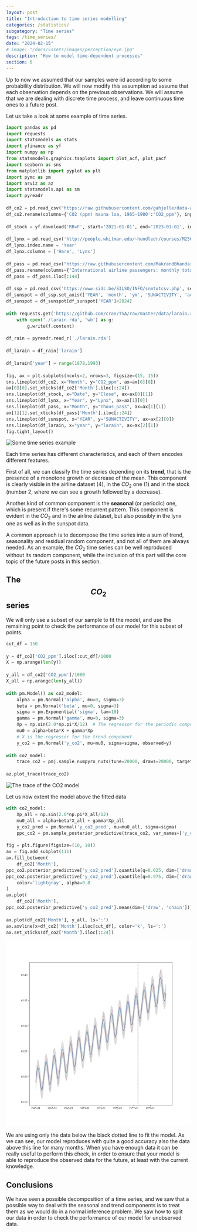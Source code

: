 ```yaml
---
layout: post
title: "Introduction to time series modelling"
categories: /statistics/
subgategory: "Time series"
tags: /time_series/
date: "2024-02-15"
# image: "/docs/5ssets/images/perception/eye.jpg"
description: "How to model time-dependent processes"
section: 0
---
```


Up to now we assumed that our samples were iid according to some
probability distribution. We will now modify this assumption
ad assume that each observation depends on the previous
observations.
We will assume that we are dealing with discrete time process,
and leave continuous time ones to a future post.

Let us take a look at some example of time series.

```python
import pandas as pd
import requests
import statsmodels as stats
import yfinance as yf
import numpy as np
from statsmodels.graphics.tsaplots import plot_acf, plot_pacf
import seaborn as sns
from matplotlib import pyplot as plt
import pymc as pm
import arviz as az
import statsmodels.api as sm
import pyreadr

df_co2 = pd.read_csv("https://raw.githubusercontent.com/gahjelle/data-analysis-with-python/master/data/co2-ppm-mauna-loa-19651980.csv")
df_co2.rename(columns={'CO2 (ppm) mauna loa, 1965-1980':"CO2_ppm"}, inplace=True)

df_stock = yf.download('RB=F', start='2021-01-01', end='2023-01-01', interval='1wk')

df_lynx = pd.read_csv('http://people.whitman.edu/~hundledr/courses/M250F03/LynxHare.txt', delim_whitespace=True, header=None, index_col=0)
df_lynx.index.name = 'Year'
df_lynx.columns = ['Hare', 'Lynx']

df_pass = pd.read_csv("https://raw.githubusercontent.com/MakrandBhandari/Time-Series-Forecasting--Airline-Passengers-in-Python/main/international-airline-passengers.csv")
df_pass.rename(columns={"International airline passengers: monthly totals in thousands. Jan 49 ? Dec 60": "Thous_pass"}, inplace=True)
df_pass = df_pass.iloc[:144]

df_ssp = pd.read_csv('https://www.sidc.be/SILSO/INFO/snmtotcsv.php', sep=';', header=None)
df_sunspot = df_ssp.set_axis(['YEAR', 'month', 'ym', 'SUNACTIVITY', 'activity_sd', 'n_obs', 'is_definitive'], axis=1)
df_sunspot = df_sunspot[df_sunspot['YEAR']<2024]

with requests.get('https://github.com/cran/TSA/raw/master/data/larain.rda') as f:
    with open('./larain.rda', 'wb') as g:
        g.write(f.content)

df_rain = pyreadr.read_r('./larain.rda')

df_larain = df_rain['larain']

df_larain['year'] = range(1878,1993)

fig, ax = plt.subplots(ncols=2, nrows=3, figsize=(15, 15))
sns.lineplot(df_co2, x="Month", y="CO2_ppm", ax=ax[0][0])
ax[0][0].set_xticks(df_co2['Month'].iloc[::24])
sns.lineplot(df_stock, x="Date", y="Close", ax=ax[0][1])
sns.lineplot(df_lynx, x="Year", y="Lynx", ax=ax[1][0])
sns.lineplot(df_pass, x="Month", y="Thous_pass", ax=ax[1][1])
ax[1][1].set_xticks(df_pass['Month'].iloc[::24])
sns.lineplot(df_sunspot, x="YEAR", y="SUNACTIVITY", ax=ax[2][0])
sns.lineplot(df_larain, x="year", y="larain", ax=ax[2][1])
fig.tight_layout()
```

![Some time series example
](/docs/assets/images/statistics/time_series_intro/ts_examples.webp)

Each time series has different characteristics, and each of them encodes different
features.

First of all, we can classify the time series depending on its **trend**, that is
the presence of a monotone growth or decrease of the mean.
This component is clearly visible in the airline dataset (4), in the $CO_2$ one (1) and in the stock
(number 2, where we can see a growth followed by a decrease).

Another kind of common component is the **seasonal** (or periodic) one,
which is present if there's some recurrent pattern.
This component is evident in the $CO_2$ and in the airline dataset, but also possibly in the lynx one
as well as in the sunspot data.

A common approach is to decompose the time series into a sum of trend, seasonality and residual random component,
and not all of them are always needed.
As an example, the $CO_2$ time series can be well reproduced without its random component,
while the inclusion of this part will the core topic of the future posts in this section.

## The $$CO_2$$ series

We will only use a subset of our sample to fit the model, and use the remaining
point to check the performance of our model for this subset of points.

```python
cut_df = 150

y = df_co2['CO2_ppm'].iloc[:cut_df]/1000
X = np.arange(len(y))

y_all = df_co2['CO2_ppm']/1000
X_all = np.arange(len(y_all))

with pm.Model() as co2_model:
    alpha = pm.Normal('alpha', mu=0, sigma=3)
    beta = pm.Normal('beta', mu=0, sigma=3)
    sigma = pm.Exponential('sigma', lam=10)
    gamma = pm.Normal('gamma', mu=0, sigma=3)
    Xp = np.sin(2.0*np.pi*X/12)  # The regressor for the periodic component
    mu0 = alpha+beta*X + gamma*Xp
    # X is the regressor for the trend component
    y_co2 = pm.Normal('y_co2', mu=mu0, sigma=sigma, observed=y)

with co2_model:
    trace_co2 = pmj.sample_numpyro_nuts(tune=20000, draws=20000, target_accept=0.9)

az.plot_trace(trace_co2)
```

![The trace of the CO2 model
](/docs/assets/images/statistics/time_series_intro/trace_co2.webp)

Let us now extent the model above the fitted data

```python
with co2_model:
    Xp_all = np.sin(2.0*np.pi*X_all/12)
    mu0_all = alpha+beta*X_all + gamma*Xp_all
    y_co2_pred = pm.Normal('y_co2_pred', mu=mu0_all, sigma=sigma)
    ppc_co2 = pm.sample_posterior_predictive(trace_co2, var_names=['y_co2_pred'])

fig = plt.figure(figsize=(10, 10))
ax = fig.add_subplot(111)
ax.fill_between(
    df_co2['Month'],
ppc_co2.posterior_predictive['y_co2_pred'].quantile(q=0.025, dim=['draw', 'chain']),
ppc_co2.posterior_predictive['y_co2_pred'].quantile(q=0.975, dim=['draw', 'chain']),
    color='lightgray', alpha=0.8
)
ax.plot(
    df_co2['Month'],
ppc_co2.posterior_predictive['y_co2_pred'].mean(dim=['draw', 'chain']))

ax.plot(df_co2['Month'], y_all, ls=':')
ax.axvline(x=df_co2['Month'].iloc[cut_df], color='k', ls=':')
ax.set_xticks(df_co2['Month'].iloc[::24])
```

![The posterior predictive of the CO2 model](/docs/assets/images/statistics/time_series_intro/co2.webp)

We are using only the data below the black dotted line to fit the model.
As we can see, our model reproduces with quite a good accuracy also the data above
this line for many months.
When you have enough data it can be really useful to perform this check, in order to ensure
that your model is able to reproduce the observed data for the future,
at least with the current knowledge.

## Conclusions

We have seen a possible decomposition of a time series, and we saw that a possible
way to deal with the seasonal and trend components is to treat them as we would
do in a normal inference problem.
We saw how to split our data in order to check the performance of our model for unobserved data.
